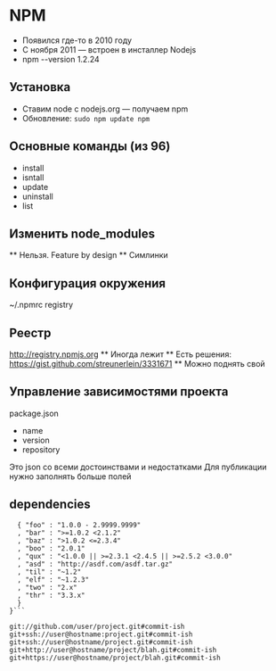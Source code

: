 # NPM

* Появился где-то в 2010 году
* С ноября 2011 — встроен в инсталлер Nodejs
* npm --version 1.2.24

## Установка
* Ставим node c nodejs.org — получаем npm
* Обновление: `sudo npm update npm`

## Основные команды (из 96)
* install
* isntall
* update
* uninstall
* list

## Изменить node_modules
** Нельзя. Feature by design
** Симлинки

## Конфигурация окружения
~/.npmrc
registry

## Реестр
http://registry.npmjs.org
** Иногда лежит
** Есть решения: https://gist.github.com/streunerlein/3331671
** Можно поднять свой

## Управление зависимостями проекта
package.json
* name
* version
* repository

Это json со всеми достоинствами и недостатками
Для публикации нужно заполнять больше полей

## dependencies
```{ "dependencies" :
  { "foo" : "1.0.0 - 2.9999.9999"
  , "bar" : ">=1.0.2 <2.1.2"
  , "baz" : ">1.0.2 <=2.3.4"
  , "boo" : "2.0.1"
  , "qux" : "<1.0.0 || >=2.3.1 <2.4.5 || >=2.5.2 <3.0.0"
  , "asd" : "http://asdf.com/asdf.tar.gz"
  , "til" : "~1.2"
  , "elf" : "~1.2.3"
  , "two" : "2.x"
  , "thr" : "3.3.x"
  }
}```

git://github.com/user/project.git#commit-ish
git+ssh://user@hostname:project.git#commit-ish
git+ssh://user@hostname/project.git#commit-ish
git+http://user@hostname/project/blah.git#commit-ish
git+https://user@hostname/project/blah.git#commit-ish
